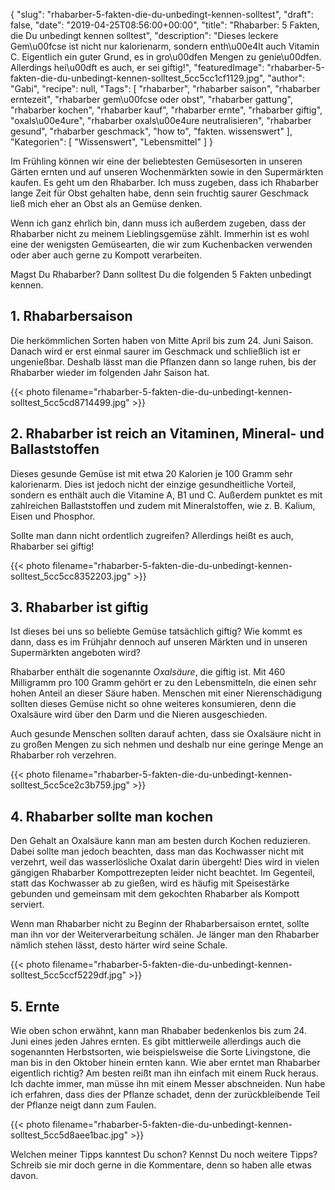 {
    "slug": "rhabarber-5-fakten-die-du-unbedingt-kennen-solltest",
    "draft": false,
    "date": "2019-04-25T08:56:00+00:00",
    "title": "Rhabarber: 5 Fakten, die Du unbedingt kennen solltest",
    "description": "Dieses leckere Gem\u00fcse ist nicht nur kalorienarm, sondern enth\u00e4lt auch Vitamin C. Eigentlich ein guter Grund, es in gro\u00dfen Mengen zu genie\u00dfen. Allerdings hei\u00dft es auch, er sei giftig!",
    "featuredImage": "rhabarber-5-fakten-die-du-unbedingt-kennen-solltest_5cc5cc1cf1129.jpg",
    "author": "Gabi",
    "recipe": null,
    "Tags": [
        "rhabarber",
        "rhabarber saison",
        "rhabarber erntezeit",
        "rhabarber gem\u00fcse oder obst",
        "rhabarber gattung",
        "rhabarber kochen",
        "rhabarber kauf",
        "rhabarber ernte",
        "rhabarber giftig",
        "oxals\u00e4ure",
        "rhabarber oxals\u00e4ure neutralisieren",
        "rhabarber gesund",
        "rhabarber geschmack",
        "how to",
        "fakten. wissenswert"
    ],
    "Kategorien": [
        "Wissenswert",
        "Lebensmittel"
    ]
}

Im Frühling können wir eine der beliebtesten Gemüsesorten in unseren Gärten ernten und auf unseren Wochenmärkten sowie in den Supermärkten kaufen. Es geht um den Rhabarber. Ich muss zugeben, dass ich Rhabarber lange Zeit für Obst gehalten habe, denn sein fruchtig saurer Geschmack ließ mich eher an Obst als an Gemüse denken.

Wenn ich ganz ehrlich bin, dann muss ich außerdem zugeben, dass der Rhabarber nicht zu meinem Lieblingsgemüse zählt. Immerhin ist es wohl eine der wenigsten Gemüsearten, die wir zum Kuchenbacken verwenden oder aber auch gerne zu Kompott verarbeiten.

Magst Du Rhabarber? Dann solltest Du die folgenden 5 Fakten unbedingt kennen.

## 1. Rhabarbersaison

Die herkömmlichen Sorten haben von Mitte April bis zum 24. Juni Saison. Danach wird er erst einmal saurer im Geschmack und schließlich ist er ungenießbar. Deshalb lässt man die Pflanzen dann so lange ruhen, bis der Rhabarber wieder im folgenden Jahr Saison hat.

{{< photo filename="rhabarber-5-fakten-die-du-unbedingt-kennen-solltest_5cc5cd8714499.jpg" >}}

## 2. Rhabarber ist reich an Vitaminen, Mineral- und Ballaststoffen

Dieses gesunde Gemüse ist mit etwa 20 Kalorien je 100 Gramm sehr  kalorienarm. Dies ist jedoch nicht der einzige gesundheitliche Vorteil,  sondern es enthält auch die Vitamine A, B1 und C. Außerdem punktet es mit zahlreichen Ballaststoffen und  zudem mit Mineralstoffen, wie z. B. Kalium, Eisen und Phosphor.

Sollte man dann nicht ordentlich zugreifen? Allerdings heißt es auch, Rhabarber sei giftig!

{{< photo filename="rhabarber-5-fakten-die-du-unbedingt-kennen-solltest_5cc5cc8352203.jpg" >}}

## 3. Rhabarber ist giftig

Ist dieses bei uns so beliebte Gemüse tatsächlich giftig? Wie kommt es dann, dass es im Frühjahr dennoch auf unseren Märkten und in unseren Supermärkten angeboten wird?

Rhabarber enthält die sogenannte *Oxalsäure*, die giftig ist. Mit 460 Milligramm pro 100 Gramm gehört er zu den Lebensmitteln, die einen sehr hohen Anteil an dieser Säure haben. Menschen mit einer Nierenschädigung sollten dieses Gemüse nicht so ohne weiteres konsumieren, denn die Oxalsäure wird über den Darm und die Nieren ausgeschieden.

Auch gesunde Menschen sollten darauf achten, dass sie Oxalsäure nicht in zu großen Mengen zu sich nehmen und deshalb nur eine geringe Menge an Rhabarber roh verzehren.

{{< photo filename="rhabarber-5-fakten-die-du-unbedingt-kennen-solltest_5cc5ce2c3b759.jpg" >}}

## 4. Rhabarber sollte man kochen

Den Gehalt an Oxalsäure kann man  am besten durch Kochen reduzieren. Dabei sollte man jedoch beachten, dass man das Kochwasser nicht mit verzehrt, weil das wasserlösliche Oxalat darin übergeht! Dies wird in vielen gängigen Rhabarber Kompottrezepten leider nicht beachtet. Im Gegenteil, statt das Kochwasser ab zu gießen, wird es häufig mit Speisestärke gebunden und gemeinsam mit dem gekochten Rhabarber als Kompott serviert.

Wenn man Rhabarber nicht zu Beginn der Rhabarbersaison erntet, sollte man ihn vor der Weiterverarbeitung schälen. Je länger man den Rhabarber nämlich stehen lässt, desto härter wird seine Schale.

{{< photo filename="rhabarber-5-fakten-die-du-unbedingt-kennen-solltest_5cc5ccf5229df.jpg" >}}

## 5. Ernte

Wie oben schon erwähnt, kann man Rhababer bedenkenlos bis zum 24. Juni eines jeden Jahres ernten. Es gibt mittlerweile allerdings auch die sogenannten Herbstsorten, wie beispielsweise die Sorte Livingstone, die man bis in den Oktober hinein ernten kann. Wie aber erntet man Rhabarber eigentlich richtig? Am besten reißt man ihn einfach mit einem Ruck heraus. Ich dachte immer, man müsse ihn mit einem Messer abschneiden. Nun habe ich erfahren, dass dies  der Pflanze schadet, denn der zurückbleibende Teil der Pflanze neigt dann zum Faulen.

{{< photo filename="rhabarber-5-fakten-die-du-unbedingt-kennen-solltest_5cc5d8aee1bac.jpg" >}}

Welchen meiner Tipps kanntest Du schon? Kennst Du noch weitere Tipps? Schreib sie mir doch gerne in die Kommentare, denn so haben alle etwas davon.